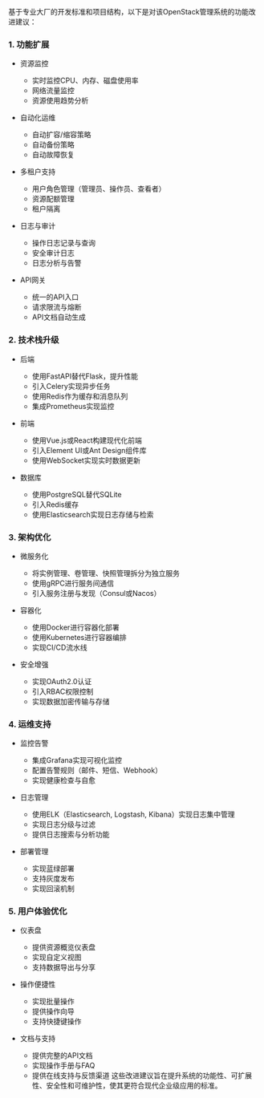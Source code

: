 基于专业大厂的开发标准和项目结构，以下是对该OpenStack管理系统的功能改进建议：

### 1. 功能扩展
- 资源监控
  
  - 实时监控CPU、内存、磁盘使用率
  - 网络流量监控
  - 资源使用趋势分析
- 自动化运维
  
  - 自动扩容/缩容策略
  - 自动备份策略
  - 自动故障恢复
- 多租户支持
  
  - 用户角色管理（管理员、操作员、查看者）
  - 资源配额管理
  - 租户隔离
- 日志与审计
  
  - 操作日志记录与查询
  - 安全审计日志
  - 日志分析与告警
- API网关
  
  - 统一的API入口
  - 请求限流与熔断
  - API文档自动生成
### 2. 技术栈升级
- 后端
  
  - 使用FastAPI替代Flask，提升性能
  - 引入Celery实现异步任务
  - 使用Redis作为缓存和消息队列
  - 集成Prometheus实现监控
- 前端
  
  - 使用Vue.js或React构建现代化前端
  - 引入Element UI或Ant Design组件库
  - 使用WebSocket实现实时数据更新
- 数据库
  
  - 使用PostgreSQL替代SQLite
  - 引入Redis缓存
  - 使用Elasticsearch实现日志存储与检索
### 3. 架构优化
- 微服务化
  
  - 将实例管理、卷管理、快照管理拆分为独立服务
  - 使用gRPC进行服务间通信
  - 引入服务注册与发现（Consul或Nacos）
- 容器化
  
  - 使用Docker进行容器化部署
  - 使用Kubernetes进行容器编排
  - 实现CI/CD流水线
- 安全增强
  
  - 实现OAuth2.0认证
  - 引入RBAC权限控制
  - 实现数据加密传输与存储
### 4. 运维支持
- 监控告警
  
  - 集成Grafana实现可视化监控
  - 配置告警规则（邮件、短信、Webhook）
  - 实现健康检查与自愈
- 日志管理
  
  - 使用ELK（Elasticsearch, Logstash, Kibana）实现日志集中管理
  - 实现日志分级与过滤
  - 提供日志搜索与分析功能
- 部署管理
  
  - 实现蓝绿部署
  - 支持灰度发布
  - 实现回滚机制
### 5. 用户体验优化
- 仪表盘
  
  - 提供资源概览仪表盘
  - 实现自定义视图
  - 支持数据导出与分享
- 操作便捷性
  
  - 实现批量操作
  - 提供操作向导
  - 支持快捷键操作
- 文档与支持
  
  - 提供完整的API文档
  - 实现操作手册与FAQ
  - 提供在线支持与反馈渠道
这些改进建议旨在提升系统的功能性、可扩展性、安全性和可维护性，使其更符合现代企业级应用的标准。